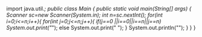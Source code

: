 import java.util.*;
public class Main
{
	public static void main(String[] args) {
	    Scanner sc=new Scanner(System.in);
	    int n=sc.nextInt();
	    for(int i=0;i<=n;i++){
	        for(int j=0;j<=n;j++){
	           if(j==0 ||i==0||i==n||j==n)
	           System.out.print("*");
	            else
	            System.out.print(" ");
	        }
	        System.out.println("");
	    }
	}
}
